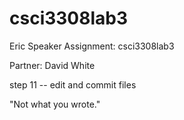 # csci3308lab3
Eric Speaker
Assignment: csci3308lab3

Partner: David White

step 11 -- edit and commit files

"Not what you wrote."
